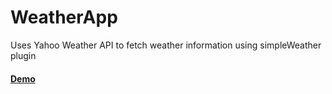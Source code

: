 # WeatherApp

Uses Yahoo Weather API to fetch weather information using simpleWeather plugin

#### [Demo](http://logeshpaul.github.io/WeatherApp/)
